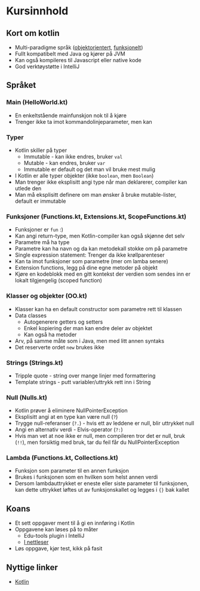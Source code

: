 # Kursinnhold

## Kort om kotlin
- Multi-paradigme språk ([objektorientert](https://en.wikipedia.org/wiki/Object-oriented_programming), [funksjonelt](https://en.wikipedia.org/wiki/Functional_programming))
- Fullt kompatibelt med Java og kjører på JVM
- Kan også kompileres til Javascript eller native kode
- God verktøystøtte i IntelliJ

## Språket

### Main (HelloWorld.kt)
- En enkeltstående mainfunskjon nok til å kjøre
- Trenger ikke ta imot kommandolinjeparameter, men kan

### Typer
- Kotlin skiller på typer
  - Immutable - kan ikke endres, bruker `val`
  - Mutable - kan endres, bruker `var`
  - Immutable er default og det man vil bruke mest mulig
- I Kotlin er alle typer objekter (ikke `boolean`, men `Boolean`)
- Man trenger ikke eksplisitt angi type når man deklarerer, compiler kan utlede den
- Man må eksplisitt definere om man ønsker å bruke mutable-lister, default er immutable

### Funksjoner (Functions.kt, Extensions.kt, ScopeFunctions.kt)
- Funksjoner er `fun` :)
- Kan angi return-type, men Kotlin-compiler kan også skjønne det selv
- Parametre må ha type
- Parametre kan ha navn og da kan metodekall stokke om på parametre
- Single expression statement: Trenger da ikke krøllparenteser
- Kan ta imot funksjoner som parametre (mer om lamba senere)
- Extension functions, legg på dine egne metoder på objekt
- Kjøre en kodeblokk med en gitt kontekst der verdien som sendes inn er lokalt tilgjengelig (scoped function)

### Klasser og objekter (OO.kt)
- Klasser kan ha en default constructor som parametre rett til klassen
- Data classes
  - Autogenerere getters og setters
  - Enkel kopiering der man kan endre deler av objektet
  - Kan også ha metoder
- Arv, på samme måte som i Java, men med litt annen syntaks
- Det reserverte ordet `new` brukes ikke

### Strings (Strings.kt)
- Tripple quote - string over mange linjer med formattering
- Template strings - putt variabler/uttrykk rett inn i String

### Null (Nulls.kt)
- Kotlin prøver å eliminere NullPointerException
- Eksplisitt angi at en type kan være null (`?`)
- Trygge null-referanser (`?.`) - hvis ett av leddene er null, blir uttrykket null
- Angi en alternativ verdi - Elvis-operator (`?:`)
- Hvis man vet at noe ikke er null, men compileren tror det er null, bruk (`!!`), men forsiktig med bruk, tar du feil får du NullPointerException

### Lambda (Functions.kt, Collections.kt)
- Funksjon som parameter til en annen funksjon
- Brukes i funksjonen som en hvilken som helst annen verdi
- Dersom lambdauttrykket er eneste eller siste parameter til funksjonen, kan dette uttrykket løftes ut av funksjonskallet og legges i `{}` bak kallet

## Koans
- Et sett oppgaver ment til å gi en innføring i Kotlin
- Oppgavene kan løses på to måter
  - Edu-tools plugin i IntelliJ
  - [I nettleser](https://play.kotlinlang.org/koans/overview)
- Løs oppgave, kjør test, kikk på fasit

## Nyttige linker
- [Kotlin](https://kotlinlang.org/)
